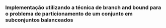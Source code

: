 ### Implementação utilizando a técnica de branch and bound para o problema de particionamento de um conjunto em subconjuntos balanceados

